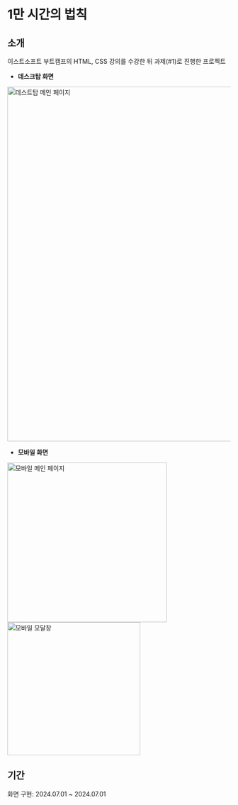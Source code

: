 # 1만 시간의 법칙

## 소개
이스트소프트 부트캠프의 HTML, CSS 강의를 수강한 뒤 과제(#1)로 진행한 프로젝트

- <b>데스크탑 화면</b>
<img src="https://github.com/page1597/the-10000-hour-rule/assets/62283847/bd5a70de-33bb-463c-ac0f-6badf45ec354" width="800" alt="데스트탑 메인 페이지" />


- <b>모바일 화면</b>
<img src="https://github.com/page1597/the-10000-hour-rule/assets/62283847/9c47b0c8-b4aa-4aba-9dd4-a543aa30adfb" width="360" alt="모바일 메인 페이지" />

<img width="300" alt="모바일 모달창" src="https://github.com/page1597/the-10000-hour-rule/assets/62283847/a27491f7-f57a-497b-a215-9bf0a97d36ec">

## 기간
화면 구현: 2024.07.01 ~ 2024.07.01

